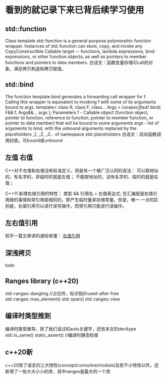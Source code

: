 # 看到的就记录下来已背后续学习使用

## std::function
Class template std::function is a general-purpose polymorphic function wrapper. Instances of std::function can store, copy, and invoke any CopyConstructible Callable target -- functions, lambda expressions, bind expressions, or other function objects, as well as pointers to member functions and pointers to data members.
白话文：函数变量存储可call的对象，满足拷贝构造和拷贝赋值。

## std::bind
The function template bind generates a forwarding call wrapper for f. Calling this wrapper is equivalent to invoking f with some of its arguments bound to args.
template< class R, class F, class... Args >
/*unspecified*/ bind( F&& f, Args&&... args );
Parameters
f	-	Callable object (function object, pointer to function, reference to function, pointer to member function, or pointer to data member) that will be bound to some arguments
args	-	list of arguments to bind, with the unbound arguments replaced by the placeholders _1, _2, _3... of namespace std::placeholders
白话文：前向函数调用封装，可bound或unbound

## 左值 右值
C++对于左值和右值没有标准定义，但是有一个被广泛认同的说法：
可以取地址的，有名字的，非临时的就是左值；
不能取地址的，没有名字的，临时的就是右值；

C++11 新增右值引用的特性：
类型 && 引用名 = 右值表达式;
在汇编层面右值引用做的事情和常引用是相同的，即产生临时量来存储常量。但是，唯一 一点的区别是，右值引用可以进行读写操作，而常引用只能进行读操作。

## 左右值引用
知乎一篇文章讲的通俗易懂：
[右值引用](https://zhuanlan.zhihu.com/p/97128024)

## 深浅拷贝
todo

## Ranges library (c++20)
std::ranges::dangling  //占位符，标识指针used-after-free
std::ranges::max_element()
std::span()
std::ranges::view

## 编译时类型推到
编译时类型推导，除了我们说过的auto关键字，还有本文的decltype
std::is_same()
static_assert() //编译时静态检查

## c++20新
c++20除了语言的三大特性(concept/coroutine/module)及若干小特性以外，还新增了一些大大小小的库，其中ranges是最大的一个库

